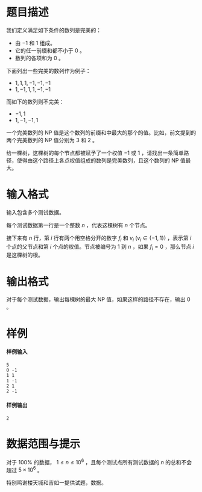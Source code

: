 
# 题目描述

我们定义满足如下条件的数列是完美的：   
 - 由 $-1$ 和 $1$ 组成。   
 - 它的任一前缀和都不小于 $0$ 。   
 - 数列的各项和为 $0$ 。   

下面列出一些完美的数列作为例子：   
 - $1, 1, 1, -1, -1, -1$    
 - $1,-1,1,1,-1,-1$   

而如下的数列则不完美：
 - $-1,1$   
 - $1,-1,-1,1$

一个完美数列的 NP 值是这个数列的前缀和中最大的那个的值。比如，前文提到的两个完美数列的 NP 值分别为 $3$ 和 $2$ 。  

给一棵树，这棵树的每个节点都被赋予了一个权值 $-1$ 或 $1$ ，请找出一条简单路径，使得由这个路径上各点权值组成的数列是完美数列，且这个数列的 NP 值最大。

# 输入格式

输入包含多个测试数据。

每个测试数据第一行是一个整数 $n$ ，代表这棵树有 $n$ 个节点。

接下来有 $n$ 行，第 $i$ 行有两个用空格分开的数字 $f_i$ 和 $v_i$ ($v_i \in \{-1,1\}$)  ，表示第 $i$ 个点的父节点和第 $i$ 个点的权值。节点被编号为 $1$ 到 $n$ ，如果 $f_i=0$ ，那么节点 $i$ 是这棵树的根。



# 输出格式

对于每个测试数据，输出每棵树的最大 NP 值，如果这样的路径不存在，输出 $0$ 。

# 样例

#### 样例输入
```plain
5
0 -1
1 1
1 -1
2 1
2 -1
```

#### 样例输出
```plain
2
```

# 数据范围与提示

对于 $100\%$ 的数据， $1 \leq n \leq 10^6$ ，且每个测试点所有测试数据的 $n$ 的总和不会超过 $5 \times 10^6$ 。

特别鸣谢楼天城和吉如一提供试题，数据。

